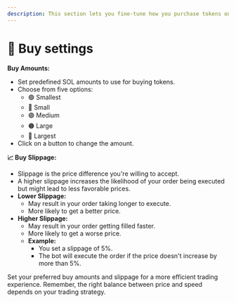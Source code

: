 ```yaml
---
description: This section lets you fine-tune how you purchase tokens on Solana.
---
```


# 🛒 Buy settings

&#x20;**Buy Amounts:**

* Set predefined SOL amounts to use for buying tokens.
* Choose from five options:
  * 🟢 Smallest
  * 🔵 Small
  * 🟣 Medium
  * 🟠 Large
  * 🔴 Largest
* Click on a button to change the amount.

**📈 Buy Slippage:**

* Slippage is the price difference you're willing to accept.
* A higher slippage increases the likelihood of your order being executed but might lead to less favorable prices.
* **Lower Slippage:**
  * May result in your order taking longer to execute.
  * More likely to get a better price.
* **Higher Slippage:**
  * May result in your order getting filled faster.
  * More likely to get a worse price.
  * **Example:**
    * You set a slippage of 5%.
    * The bot will execute the order if the price doesn't increase by more than 5%.

Set your preferred buy amounts and slippage for a more efficient trading experience. Remember, the right balance between price and speed depends on your trading strategy.
